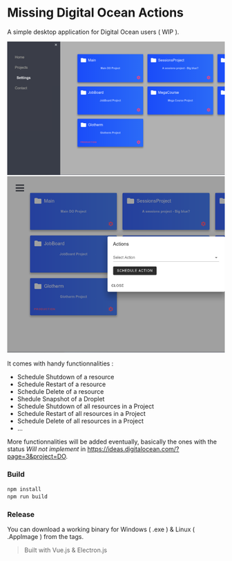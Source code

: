 # Missing Digital Ocean Actions 

A simple desktop application for Digital Ocean users ( WIP ). 

![DOMissing1](images/do_missing1.png)
![DOMissing2](images/do_missing2.png)

It comes with handy functionnalities : 

  - Schedule Shutdown of a resource 
  - Schedule Restart of a resource 
  - Schedule Delete of a resource 
  - Shedule Snapshot of a Droplet
  - Schedule Shutdown of all resources in a Project 
  - Schedule Restart  of all resources in a Project 
  - Schedule Delete  of all resources in a Project 
  - ... 


More functionnalities will be added eventually, basically the ones with the status *Will not implement*  in https://ideas.digitalocean.com/?page=3&project=DO. 


### Build 

```bash
npm install 
npm run build 
```

### Release 

You can download a working binary  for Windows ( .exe )   & Linux ( .AppImage ) from the tags. 


> Built with Vue.js & Electron.js 

 
